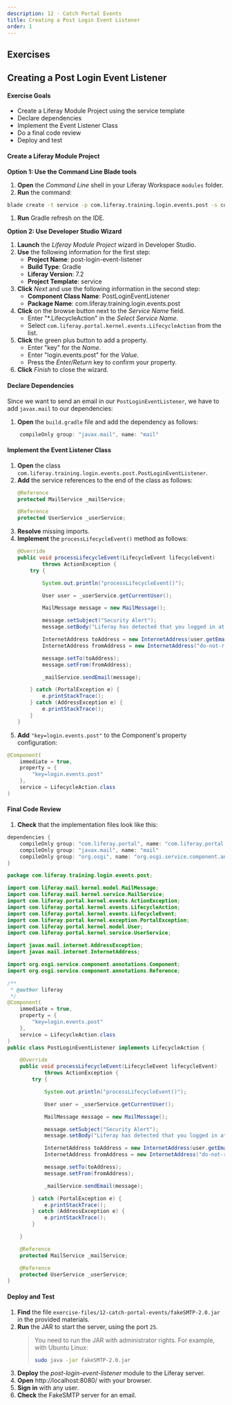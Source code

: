 ```yaml
---
description: 12 - Catch Portal Events
title: Creating a Post Login Event Listener
order: 1
---
```


<h2 class="exercise">Exercises</h2>

## Creating a Post Login Event Listener

<div class="ahead">
<h4>Exercise Goals</h4>
	<ul>
		<li>Create a Liferay Module Project using the service template</li>
		<li>Declare dependencies</li>
		<li>Implement the Event Listener Class</li>
		<li>Do a final code review</li>
		<li>Deploy and test</li>
	</ul>
</div>

#### Create a Liferay Module Project

**Option 1: Use the Command Line Blade tools**

1. **Open** the _Command Line_ shell in your Liferay Workspace `modules` folder.
1. **Run** the command:
```bash
blade create -t service -p com.liferay.training.login.events.post -s com.liferay.portal.kernel.events.LifecycleAction -c PostLoginEventListener post-login-event-listener
```
1. **Run** Gradle refresh on the IDE.

**Option 2: Use Developer Studio Wizard**

1. **Launch** the *Liferay Module Project* wizard in Developer Studio.
1. **Use** the following information for the first step:
	* __Project Name__:  post-login-event-listener
	* __Build Type__: Gradle
	* __Liferay Version__: 7.2
	* __Project Template__: service
1. **Click** *Next* and use the following information in the second step:
	* __Component Class Name__: PostLoginEventListener
	* __Package Name__: com.liferay.training.login.events.post
1. **Click** on the browse button next to the *Service Name* field.
	* Enter "\*.LifecycleAction" in the *Select Service Name*.
	* Select `com.liferay.portal.kernel.events.LifecycleAction` from the list.
1. **Click** the green plus button to add a property. 
	* Enter "key" for the *Name*.
	* Enter "login.events.post" for the *Value*.
	* Press the _Enter/Return_ key to confirm your property.
1. **Click** *Finish* to close the wizard.

#### Declare Dependencies

Since we want to send an email in our `PostLoginEventListener`, we have to add `javax.mail` to our dependencies:

1. **Open** the `build.gradle` file and add the dependency as follows:
```groovy
	compileOnly group: "javax.mail", name: "mail"
```

#### Implement the Event Listener Class

1. **Open** the class `com.liferay.training.login.events.post.PostLoginEventListener`.
1. **Add** the service references to the end of the class as follows:
	```java
	@Reference
	protected MailService _mailService;

	@Reference
	protected UserService _userService;
	```
3. **Resolve** missing imports.
1. **Implement** the `processLifecycleEvent()` method as follows:
	```java
	@Override
	public void processLifecycleEvent(LifecycleEvent lifecycleEvent) 
			throws ActionException {
		try {

			System.out.println("processLifecycleEvent()");

			User user = _userService.getCurrentUser();

			MailMessage message = new MailMessage();

			message.setSubject("Security Alert");
			message.setBody("Liferay has detected that you logged in at " + user.getLastLoginDate());

			InternetAddress toAddress = new InternetAddress(user.getEmailAddress());
			InternetAddress fromAddress = new InternetAddress("do-not-reply@liferay.com");

			message.setTo(toAddress);
			message.setFrom(fromAddress);

			_mailService.sendEmail(message);

		} catch (PortalException e) {
			e.printStackTrace();
		} catch (AddressException e) {
			e.printStackTrace();
		}
	}
	```
5. **Add** `"key=login.events.post"` to the Component's property configuration:
```java
@Component(
	immediate = true,
	property = {
		"key=login.events.post"
	},
	service = LifecycleAction.class
)
```

#### Final Code Review

1. **Check** that the implementation files look like this:

```groovy
dependencies {
	compileOnly group: "com.liferay.portal", name: "com.liferay.portal.kernel"
	compileOnly group: "javax.mail", name: "mail"
	compileOnly group: "org.osgi", name: "org.osgi.service.component.annotations"
}
```

```java
package com.liferay.training.login.events.post;

import com.liferay.mail.kernel.model.MailMessage;
import com.liferay.mail.kernel.service.MailService;
import com.liferay.portal.kernel.events.ActionException;
import com.liferay.portal.kernel.events.LifecycleAction;
import com.liferay.portal.kernel.events.LifecycleEvent;
import com.liferay.portal.kernel.exception.PortalException;
import com.liferay.portal.kernel.model.User;
import com.liferay.portal.kernel.service.UserService;

import javax.mail.internet.AddressException;
import javax.mail.internet.InternetAddress;

import org.osgi.service.component.annotations.Component;
import org.osgi.service.component.annotations.Reference;

/**
 * @author liferay
 */
@Component(
	immediate = true,
	property = {
		"key=login.events.post"
	},
	service = LifecycleAction.class
)
public class PostLoginEventListener implements LifecycleAction {

	@Override
	public void processLifecycleEvent(LifecycleEvent lifecycleEvent) 
			throws ActionException {
		try {

			System.out.println("processLifecycleEvent()");

			User user = _userService.getCurrentUser();

			MailMessage message = new MailMessage();

			message.setSubject("Security Alert");
			message.setBody("Liferay has detected that you logged in at " + user.getLastLoginDate());

			InternetAddress toAddress = new InternetAddress(user.getEmailAddress());
			InternetAddress fromAddress = new InternetAddress("do-not-reply@liferay.com");

			message.setTo(toAddress);
			message.setFrom(fromAddress);

			_mailService.sendEmail(message);

		} catch (PortalException e) {
			e.printStackTrace();
		} catch (AddressException e) {
			e.printStackTrace();
		}

	}

	@Reference
	protected MailService _mailService;

	@Reference
	protected UserService _userService;
}
```

#### Deploy and Test

1. **Find** the file `exercise-files/12-catch-portal-events/fakeSMTP-2.0.jar` in the provided materials.
1. **Run** the JAR to start the server, using the port `25`.
	> You need to run the JAR with administrator rights. For example, with Ubuntu Linux:
	>```bash
	>sudo java -jar fakeSMTP-2.0.jar
	>```
1. **Deploy** the *post-login-event-listener* module to the Liferay server.
1. **Open** http://localhost:8080/ with your browser.
1. **Sign in** with any user.
1. **Check** the FakeSMTP server for an email.
